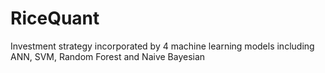 # RiceQuant
Investment strategy incorporated by 4 machine learning models including ANN, SVM, Random Forest and Naive Bayesian
